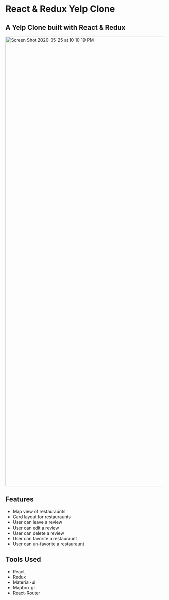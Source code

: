 # React & Redux Yelp Clone

## A Yelp Clone built with React & Redux
<img width="1429" alt="Screen Shot 2020-05-25 at 10 10 19 PM" src="https://user-images.githubusercontent.com/46908343/82853760-93507380-9ed4-11ea-9ec6-2e6b65c3783a.png">

## Features
* Map view of restauraunts
* Card layout for restauraunts
* User can leave a review
* User can edit a review
* User can delete a review
* User can favorite a restauraunt
* User can un-favorite a restauraunt

## Tools Used
* React
* Redux
* Material-ui
* Mapbox gl
* React-Router
